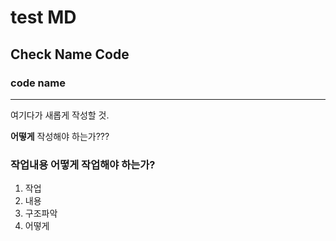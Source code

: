 # test MD

## Check Name Code

### code name

---
 여기다가 새롭게 작성할 것.

**어떻게** 작성해야 하는가???

### 작업내용 어떻게 작업해야 하는가?

1. 작업
2. 내용
3. 구조파악
4. 어떻게

